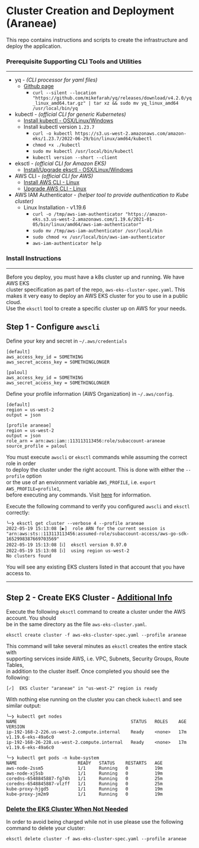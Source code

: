 # Cluster Creation and Deployment (Araneae)

This repo contains instructions and scripts to create the infrastructure and deploy the application.

### Prerequisite Supporting CLI Tools and Utilities
--------------------------------------------
* yq - *(CLI processor for yaml files)*
    * [Github page](https://github.com/mikefarah/yq)
        * `curl --silent --location "https://github.com/mikefarah/yq/releases/download/v4.2.0/yq_linux_amd64.tar.gz" | tar xz && sudo mv yq_linux_amd64 /usr/local/bin/yq`
* kubectl - *(official CLI for generic Kubernetes)*
    * [Install kubectl - OSX/Linux/Windows](https://docs.aws.amazon.com/eks/latest/userguide/install-kubectl.html)
    * Install kubectl version `1.23.7`
        * `curl -o kubectl https://s3.us-west-2.amazonaws.com/amazon-eks/1.23.7/2022-06-29/bin/linux/amd64/kubectl`
        * `chmod +x ./kubectl`
        * `sudo mv kubectl /usr/local/bin/kubectl`
        * `kubectl version --short --client`
* eksctl - *(official CLI for Amazon EKS)*
    * [Install/Upgrade eksctl - OSX/Linux/Windows](https://docs.aws.amazon.com/eks/latest/userguide/eksctl.html)
* AWS CLI - *(official CLI for AWS)*
    * [Install AWS CLI - Linux](https://docs.aws.amazon.com/cli/latest/userguide/install-cliv2-linux.html#cliv2-linux-install)
    * [Upgrade AWS CLI - Linux](https://docs.aws.amazon.com/cli/latest/userguide/install-cliv2-linux.html#cliv2-linux-upgrade)
* AWS IAM Authenticator - *(helper tool to provide authentication to Kube cluster)*
    * Linux Installation - v1.19.6
        * `curl -o /tmp/aws-iam-authenticator "https://amazon-eks.s3.us-west-2.amazonaws.com/1.19.6/2021-01-05/bin/linux/amd64/aws-iam-authenticator"`
        * `sudo mv /tmp/aws-iam-authenticator /usr/local/bin`
        * `sudo chmod +x /usr/local/bin/aws-iam-authenticator`
        * `aws-iam-authenticator help`


### Install Instructions
--------------------------------------------
Before you deploy, you must have a k8s cluster up and running. We have AWS EKS  
cluster specification as part of the repo, `aws-eks-cluster-spec.yaml`. This  
makes it very easy to deploy an AWS EKS cluster for you to use in a public cloud.  
Use the `eksctl` tool to create a specific cluster up on AWS for your needs.  
## Step 1 - Configure `awscli`
Define your key and secret in `~/.aws/credentials`
```
[default]
aws_access_key_id = SOMETHING
aws_secret_access_key = SOMETHINGLONGER

[paloul]
aws_access_key_id = SOMETHING
aws_secret_access_key = SOMETHINGLONGER
```
Define your profile information (AWS Organization) in `~/.aws/config`.
```
[default]
region = us-west-2
output = json

[profile araneae]
region = us-west-2
output = json
role_arn = arn:aws:iam::113113113456:role/subaccount-araneae
source_profile = paloul
```

You must execute `awscli` or `eksctl` commands while assuming the correct role in order  
to deploy the cluster under the right account. This is done with either the `--profile` option  
or the use of an environment variable `AWS_PROFILE`, i.e. `export AWS_PROFILE=profile1`,  
before executing any commands. Visit [here](https://docs.aws.amazon.com/cli/latest/userguide/cli-configure-profiles.html#using-profiles) for information.

Execute the following command to verify you configured `awscli` and `eksctl` correctly:
```
╰─❯ eksctl get cluster --verbose 4 --profile araneae
2022-05-19 15:13:08 [▶]  role ARN for the current session is "arn:aws:sts::113113113456:assumed-role/subaccount-access/aws-go-sdk-1652998387669703569"
2022-05-19 15:13:08 [ℹ]  eksctl version 0.97.0
2022-05-19 15:13:08 [ℹ]  using region us-west-2
No clusters found
```
You will see any existing EKS clusters listed in that account that you have access to.

----

## Step 2 - Create EKS Cluster - [Additional Info](https://docs.aws.amazon.com/eks/latest/userguide/create-cluster.html)
Execute the following `eksctl` command to create a cluster under the AWS account. You should  
be in the same directory as the file `aws-eks-cluster.yaml`. 
```
eksctl create cluster -f aws-eks-cluster-spec.yaml --profile araneae
```
This command will take several minutes as `eksctl` creates the entire stack with  
supporting services inside AWS, i.e. VPC, Subnets, Security Groups, Route Tables,  
in addition to the cluster itself. Once completed you should see the following:
```
[✓]  EKS cluster "araneae" in "us-west-2" region is ready
```
With nothing else running on the cluster you can check `kubectl` and see similar output:  
```
╰─❯ kubectl get nodes
NAME                                           STATUS   ROLES    AGE   VERSION
ip-192-168-2-226.us-west-2.compute.internal    Ready    <none>   17m   v1.19.6-eks-49a6c0
ip-192-168-26-228.us-west-2.compute.internal   Ready    <none>   17m   v1.19.6-eks-49a6c0

╰─❯ kubectl get pods -n kube-system
NAME                       READY   STATUS    RESTARTS   AGE
aws-node-2ssm5             1/1     Running   0          19m
aws-node-xj5sb             1/1     Running   0          19m
coredns-6548845887-fg74h   1/1     Running   0          25m
coredns-6548845887-vlzff   1/1     Running   0          25m
kube-proxy-hjgd5           1/1     Running   0          19m
kube-proxy-jm2m9           1/1     Running   0          19m
```
### <u>Delete the EKS Cluster When Not Needed</u>
In order to avoid being charged while not in use please use the following command to delete your cluster:
```
eksctl delete cluster -f aws-eks-cluster-spec.yaml --profile araneae
```